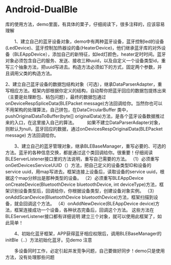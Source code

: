 # Android-DualBle
库的使用方法，demo里面，有具体的栗子，仔细阅读下，很多注释的，应该容易理解

　　1、建立自己的蓝牙设备对象，demo中有两种蓝牙设备，蓝牙控制led的设备(LedDevice)、蓝牙控制加热器设的备(HeaterDevice)，他们继承蓝牙库的对外设备（BLEAppDevice），添加自己的新特征，如led灯颜色，heater定时时间。蓝牙对象必须包含自己的服务、发送、接收三种uuid，以及自定义一个设备类型id，重写三个抽象方法，把uuid写进去。构造方法必须如下的方式，固定两个参数，并且调用父类的构造方法。

2、建立自己蓝牙设备的数据包结构对象（可选），继承DataParserAdapter，重写相应方法。框架内部根据你定义的结构，自动帮你把蓝牙回应的数据包提炼出来（主要是处理断包、粘包问题），最终的数据包通过onDeviceRespSpliceData(BLEPacket message)方法回调给你。当然你也可以不用架构的处理算法，自己拼包，在DataCircularBuffer 类中，pushOriginalDataToBuffer(byte[] originalData)方法，是各个蓝牙设备数据推过来的入口，在这里接入自己的算法。
　　如果不建立DataParserAdapter对象，则默认为null，蓝牙回应的数据，通过onDevicesRespOriginalData(BLEPacket message) 方法回调给你。

　　3、建立自己的蓝牙管理对象，继承BLEBaseManager，重写必要的、可选的方法。蓝牙的各种信息交换，都是通过这个类回调给你。很重要！仔细阅读BLEServerListener接口里的方法说明，重写自己需要的方法。  （1）必须重写 onGetDevicesServiceUUID（）方法，把自己定义的设备类型ID和设备的service uuid，用map写进去。框架连接上设备后，读取设备的service uuid，根据这个map分辨出是那种类型的设备。
      （2）必须重写BLEAppDevice onCreateDevice(BluetoothDevice bluetoothDevice, int deviceType)方法，框架识别设备类型后，回调给你，你根据设备类型，创建设备对象实例。
      （3）onAddScanDevice(BluetoothDevice bluetoothDevice)方法，框架扫描到设备，就会回调这个方法。
      （4）onAddNewDevice(BLEAppDevice device)方法，框架连接成功一个设备，各种状态完备后，回调这个方法。
这些方法在BLEServerListener接口都有详细说明
建立三个对象，就可以使用此框架了，如此简单！

　　4、初始化蓝牙框架，APP获得蓝牙相应权限后，调用BLEBaseManager的 initBle（..）方法初始化蓝牙。见demo
 注意

　　多设备同时工作，必定引起并发竞争问题，自己要做好同步！demo只是使用方法，没有处理那些问题
